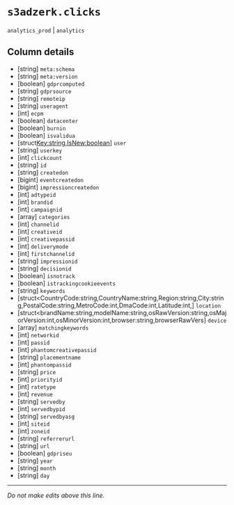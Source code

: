 # `s3adzerk.clicks`
`analytics_prod` | `analytics`

## Column details
* [string]    `meta:schema`
* [string]    `meta:version`
* [boolean]   `gdprcomputed`
* [string]    `gdprsource`
* [string]    `remoteip`
* [string]    `useragent`
* [int]       `ecpm`
* [boolean]   `datacenter`
* [boolean]   `burnin`
* [boolean]   `isvalidua`
* [struct<Key:string,IsNew:boolean>] `user`
* [string]    `userkey`
* [int]       `clickcount`
* [string]    `id`
* [string]    `createdon`
* [bigint]    `eventcreatedon`
* [bigint]    `impressioncreatedon`
* [int]       `adtypeid`
* [int]       `brandid`
* [int]       `campaignid`
* [array<string>] `categories`
* [int]       `channelid`
* [int]       `creativeid`
* [int]       `creativepassid`
* [int]       `deliverymode`
* [int]       `firstchannelid`
* [string]    `impressionid`
* [string]    `decisionid`
* [boolean]   `isnotrack`
* [boolean]   `istrackingcookieevents`
* [string]    `keywords`
* [struct<CountryCode:string,CountryName:string,Region:string,City:string,PostalCode:string,MetroCode:int,DmaCode:int,Latitude:int,] `location`
* [struct<brandName:string,modelName:string,osRawVersion:string,osMajorVersion:int,osMinorVersion:int,browser:string,browserRawVers] `device`
* [array<string>] `matchingkeywords`
* [int]       `networkid`
* [int]       `passid`
* [int]       `phantomcreativepassid`
* [string]    `placementname`
* [int]       `phantompassid`
* [string]    `price`
* [int]       `priorityid`
* [int]       `ratetype`
* [int]       `revenue`
* [string]    `servedby`
* [int]       `servedbypid`
* [string]    `servedbyasg`
* [int]       `siteid`
* [int]       `zoneid`
* [string]    `referrerurl`
* [string]    `url`
* [boolean]   `gdpriseu`
* [string]    `year`
* [string]    `month`
* [string]    `day`

-------------------------------------------------------------------------------
*Do not make edits above this line.*
